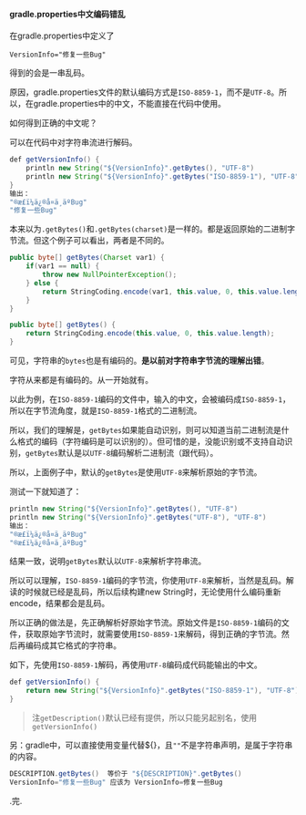 #### gradle.properties中文编码错乱

在gradle.properties中定义了

`VersionInfo="修复一些Bug"`

得到的会是一串乱码。

原因，gradle.properties文件的默认编码方式是`ISO-8859-1`，而不是`UTF-8`。所以，在gradle.properties中的中文，不能直接在代码中使用。

如何得到正确的中文呢？

可以在代码中对字符串流进行解码。

```java
def getVersionInfo() {
	println new String("${VersionInfo}".getBytes(), "UTF-8")
	println new String("${VersionInfo}".getBytes("ISO-8859-1"), "UTF-8")
}
输出：
"®æ­£ï¼ä¿®å¤ä¸äºBug"
"修复一些Bug"
```

本来以为`.getBytes()`和`.getBytes(charset)`是一样的。都是返回原始的二进制字节流。但这个例子可以看出，两者是不同的。

```java
public byte[] getBytes(Charset var1) {
	if(var1 == null) {
		throw new NullPointerException();
	} else {
		return StringCoding.encode(var1, this.value, 0, this.value.length);
	}
}

public byte[] getBytes() {
	return StringCoding.encode(this.value, 0, this.value.length);
}


```
可见，字符串的`bytes`也是有编码的。**是以前对字符串字节流的理解出错**。

字符从来都是有编码的。从一开始就有。

以此为例，在`ISO-8859-1`编码的文件中，输入的中文，会被编码成`ISO-8859-1`，所以在字节流角度，就是`ISO-8859-1`格式的二进制流。

所以，我们的理解是，`getBytes`如果能自动识别，则可以知道当前二进制流是什么格式的编码（字符编码是可以识别的）。但可惜的是，没能识别或不支持自动识别，`getBytes`默认是以`UTF-8`编码解析二进制流（跟代码）。

所以，上面例子中，默认的`getBytes`是使用`UTF-8`来解析原始的字节流。

测试一下就知道了：

```java
println new String("${VersionInfo}".getBytes(), "UTF-8")
println new String("${VersionInfo}".getBytes("UTF-8"), "UTF-8")
输出：
"®æ­£ï¼ä¿®å¤ä¸äºBug"
"®æ­£ï¼ä¿®å¤ä¸äºBug"
```
结果一致，说明`getBytes`默认以`UTF-8`来解析字符串流。

所以可以理解，`ISO-8859-1`编码的字节流，你使用`UTF-8`来解析，当然是乱码。解读的时候就已经是乱码，所以后续构建new String时，无论使用什么编码重新encode，结果都会是乱码。

所以正确的做法是，先正确解析好原始字节流。原始文件是`ISO-8859-1`编码的文件，获取原始字节流时，就需要使用`ISO-8859-1`来解码，得到正确的字节流。然后再编码成其它格式的字符串。

如下，先使用`ISO-8859-1`解码，再使用`UTF-8`编码成代码能输出的中文。

```java
def getVersionInfo() {
    return new String("${VersionInfo}".getBytes("ISO-8859-1"), "UTF-8")
}
```

> 注`getDescription()`默认已经有提供，所以只能另起别名，使用`getVersionInfo()`

另：gradle中，可以直接使用变量代替${}，且`""`不是字符串声明，是属于字符串的内容。

```java
DESCRIPTION.getBytes()  等价于 "${DESCRIPTION}".getBytes()
VersionInfo="修复一些Bug" 应该为 VersionInfo=修复一些Bug
```

.完.

